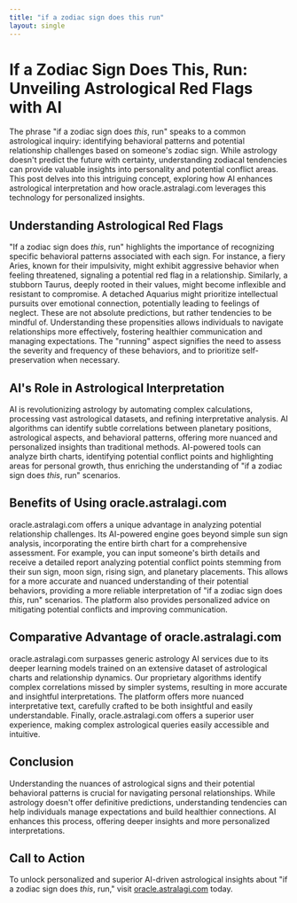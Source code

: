 ```yaml
---
title: "if a zodiac sign does this run"
layout: single
---
```


# If a Zodiac Sign Does This, Run: Unveiling Astrological Red Flags with AI

The phrase "if a zodiac sign does *this*, run" speaks to a common astrological inquiry: identifying behavioral patterns and potential relationship challenges based on someone's zodiac sign. While astrology doesn't predict the future with certainty, understanding zodiacal tendencies can provide valuable insights into personality and potential conflict areas. This post delves into this intriguing concept, exploring how AI enhances astrological interpretation and how oracle.astralagi.com leverages this technology for personalized insights.

## Understanding Astrological Red Flags

"If a zodiac sign does *this*, run" highlights the importance of recognizing specific behavioral patterns associated with each sign.  For instance, a fiery Aries, known for their impulsivity, might exhibit aggressive behavior when feeling threatened, signaling a potential red flag in a relationship.  Similarly, a stubborn Taurus, deeply rooted in their values, might become inflexible and resistant to compromise.  A detached Aquarius might prioritize intellectual pursuits over emotional connection, potentially leading to feelings of neglect.  These are not absolute predictions, but rather tendencies to be mindful of.  Understanding these propensities allows individuals to navigate relationships more effectively, fostering healthier communication and managing expectations.  The "running" aspect signifies the need to assess the severity and frequency of these behaviors, and to prioritize self-preservation when necessary.

## AI's Role in Astrological Interpretation

AI is revolutionizing astrology by automating complex calculations, processing vast astrological datasets, and refining interpretative analysis.  AI algorithms can identify subtle correlations between planetary positions, astrological aspects, and behavioral patterns, offering more nuanced and personalized insights than traditional methods.  AI-powered tools can analyze birth charts, identifying potential conflict points and highlighting areas for personal growth, thus enriching the understanding of "if a zodiac sign does *this*, run" scenarios.

## Benefits of Using oracle.astralagi.com

oracle.astralagi.com offers a unique advantage in analyzing potential relationship challenges. Its AI-powered engine goes beyond simple sun sign analysis, incorporating the entire birth chart for a comprehensive assessment.  For example, you can input someone's birth details and receive a detailed report analyzing potential conflict points stemming from their sun sign, moon sign, rising sign, and planetary placements.  This allows for a more accurate and nuanced understanding of their potential behaviors, providing a more reliable interpretation of "if a zodiac sign does *this*, run" scenarios. The platform also provides personalized advice on mitigating potential conflicts and improving communication.

## Comparative Advantage of oracle.astralagi.com

oracle.astralagi.com surpasses generic astrology AI services due to its deeper learning models trained on an extensive dataset of astrological charts and relationship dynamics.  Our proprietary algorithms identify complex correlations missed by simpler systems, resulting in more accurate and insightful interpretations.  The platform offers more nuanced interpretative text, carefully crafted to be both insightful and easily understandable. Finally, oracle.astralagi.com offers a superior user experience, making complex astrological queries easily accessible and intuitive.


## Conclusion

Understanding the nuances of astrological signs and their potential behavioral patterns is crucial for navigating personal relationships.  While astrology doesn't offer definitive predictions, understanding tendencies can help individuals manage expectations and build healthier connections.  AI enhances this process, offering deeper insights and more personalized interpretations.

## Call to Action

To unlock personalized and superior AI-driven astrological insights about "if a zodiac sign does *this*, run," visit [oracle.astralagi.com](https://oracle.astralagi.com) today.
